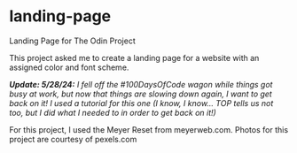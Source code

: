 # landing-page
Landing Page for The Odin Project

This project asked me to create a landing page for a website with an assigned color and font scheme.

***Update: 5/28/24:**
I fell off the #100DaysOfCode wagon while things got busy at work, but now that things are slowing down again, I want to get back on it! I used a tutorial for this one (I know, I know... TOP tells us not too, but I did what I needed to in order to get back on it!)*

For this project, I used the Meyer Reset from meyerweb.com.
Photos for this project are courtesy of pexels.com